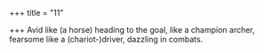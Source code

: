+++
title = "11"

+++
Avid like (a horse) heading to the goal, like a champion archer,  
fearsome like a (chariot-)driver, dazzling in combats.  